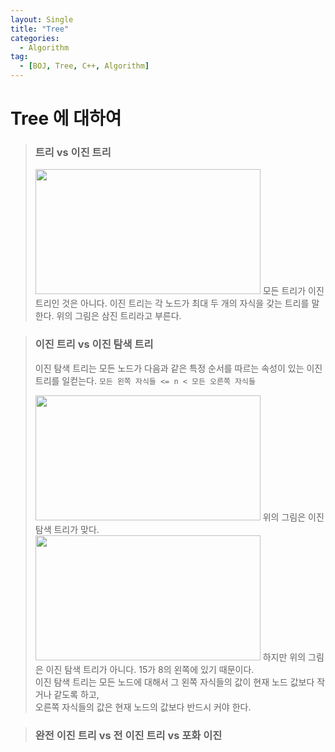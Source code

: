 ```yaml
---
layout: Single
title: "Tree"
categories:
  - Algorithm
tag:
  - [BOJ, Tree, C++, Algorithm]
---
```


# Tree 에 대하여

> ### 트리 vs 이진 트리
> <img src="https://user-images.githubusercontent.com/87271529/167438568-e9f307fd-bf2f-47c2-80c0-4c3bac98cece.png" width="360" height="200"/>
> 모든 트리가 이진 트리인 것은 아니다. 이진 트리는 각 노드가 최대 두 개의 자식을 갖는 트리를 말한다.
> 위의 그림은 삼진 트리라고 부른다.

> ### 이진 트리 vs 이진 탐색 트리
> 이진 탐색 트리는 모든 노드가 다음과 같은 특정 순서를 따르는 속성이 있는 이진 트리를 일컫는다.
> `모든 왼쪽 자식들 <= n < 모든 오른쪽 자식들`
> 
> <img src="https://user-images.githubusercontent.com/87271529/167440019-e8c84a98-b109-496a-a765-faef6590e3ec.png" width="360" height="200"/>
> 위의 그림은 이진 탐색 트리가 맞다.
> 
> <img src="https://user-images.githubusercontent.com/87271529/167440234-6f3d39f8-fc42-4445-be19-b1d655089d25.png" width="360" height="200"/>
> 하지만 위의 그림은 이진 탐색 트리가 아니다. 15가 8의 왼쪽에 있기 때문이다. <br>
> 이진 탐색 트리는 모든 노드에 대해서 그 왼쪽 자식들의 값이 현재 노드 값보다 작거나 같도록 하고, <br>
> 오른쪽 자식들의 값은 현재 노드의 값보다 반드시 커야 한다.

> ### 완전 이진 트리 vs 전 이진 트리 vs 포화 이진 
> 
